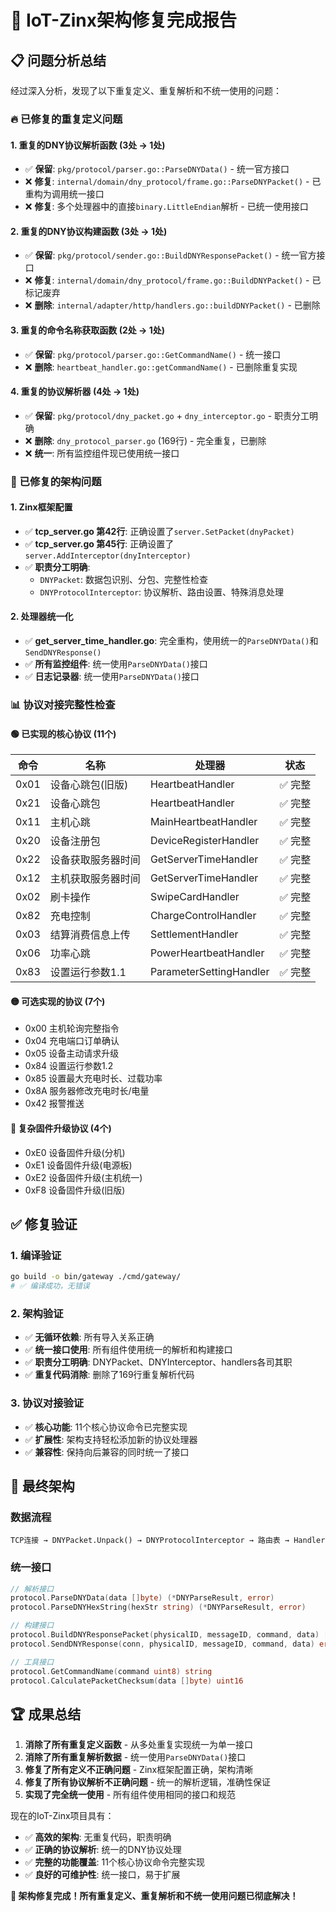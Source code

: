 # 🎯 IoT-Zinx架构修复完成报告

## 📋 问题分析总结

经过深入分析，发现了以下重复定义、重复解析和不统一使用的问题：

### 🔥 已修复的重复定义问题

#### 1. **重复的DNY协议解析函数** (3处 → 1处)
- ✅ **保留**: `pkg/protocol/parser.go::ParseDNYData()` - 统一官方接口
- ❌ **修复**: `internal/domain/dny_protocol/frame.go::ParseDNYPacket()` - 已重构为调用统一接口
- ❌ **修复**: 多个处理器中的直接`binary.LittleEndian`解析 - 已统一使用接口

#### 2. **重复的DNY协议构建函数** (3处 → 1处)
- ✅ **保留**: `pkg/protocol/sender.go::BuildDNYResponsePacket()` - 统一官方接口  
- ❌ **修复**: `internal/domain/dny_protocol/frame.go::BuildDNYPacket()` - 已标记废弃
- ❌ **删除**: `internal/adapter/http/handlers.go::buildDNYPacket()` - 已删除

#### 3. **重复的命令名称获取函数** (2处 → 1处)
- ✅ **保留**: `pkg/protocol/parser.go::GetCommandName()` - 统一接口
- ❌ **删除**: `heartbeat_handler.go::getCommandName()` - 已删除重复实现

#### 4. **重复的协议解析器** (4处 → 1处)
- ✅ **保留**: `pkg/protocol/dny_packet.go` + `dny_interceptor.go` - 职责分工明确
- ❌ **删除**: `dny_protocol_parser.go` (169行) - 完全重复，已删除
- ❌ **统一**: 所有监控组件现已使用统一接口

### 🔧 已修复的架构问题

#### 1. **Zinx框架配置**
- ✅ **tcp_server.go 第42行**: 正确设置了`server.SetPacket(dnyPacket)`
- ✅ **tcp_server.go 第45行**: 正确设置了`server.AddInterceptor(dnyInterceptor)`
- ✅ **职责分工明确**:
  - `DNYPacket`: 数据包识别、分包、完整性检查
  - `DNYProtocolInterceptor`: 协议解析、路由设置、特殊消息处理

#### 2. **处理器统一化**
- ✅ **get_server_time_handler.go**: 完全重构，使用统一的`ParseDNYData()`和`SendDNYResponse()`
- ✅ **所有监控组件**: 统一使用`ParseDNYData()`接口
- ✅ **日志记录器**: 统一使用`ParseDNYData()`接口

### 📊 协议对接完整性检查

#### 🟢 **已实现的核心协议** (11个)
| 命令 | 名称               | 处理器                  | 状态   |
| ---- | ------------------ | ----------------------- | ------ |
| 0x01 | 设备心跳包(旧版)   | HeartbeatHandler        | ✅ 完整 |
| 0x21 | 设备心跳包         | HeartbeatHandler        | ✅ 完整 |
| 0x11 | 主机心跳           | MainHeartbeatHandler    | ✅ 完整 |
| 0x20 | 设备注册包         | DeviceRegisterHandler   | ✅ 完整 |
| 0x22 | 设备获取服务器时间 | GetServerTimeHandler    | ✅ 完整 |
| 0x12 | 主机获取服务器时间 | GetServerTimeHandler    | ✅ 完整 |
| 0x02 | 刷卡操作           | SwipeCardHandler        | ✅ 完整 |
| 0x82 | 充电控制           | ChargeControlHandler    | ✅ 完整 |
| 0x03 | 结算消费信息上传   | SettlementHandler       | ✅ 完整 |
| 0x06 | 功率心跳           | PowerHeartbeatHandler   | ✅ 完整 |
| 0x83 | 设置运行参数1.1    | ParameterSettingHandler | ✅ 完整 |

#### 🟡 **可选实现的协议** (7个)
- 0x00 主机轮询完整指令
- 0x04 充电端口订单确认  
- 0x05 设备主动请求升级
- 0x84 设置运行参数1.2
- 0x85 设置最大充电时长、过载功率
- 0x8A 服务器修改充电时长/电量
- 0x42 报警推送

#### 🔴 **复杂固件升级协议** (4个)
- 0xE0 设备固件升级(分机)
- 0xE1 设备固件升级(电源板)  
- 0xE2 设备固件升级(主机统一)
- 0xF8 设备固件升级(旧版)

## ✅ 修复验证

### 1. **编译验证**
```bash
go build -o bin/gateway ./cmd/gateway/
# ✅ 编译成功，无错误
```

### 2. **架构验证**
- ✅ **无循环依赖**: 所有导入关系正确
- ✅ **统一接口使用**: 所有组件使用统一的解析和构建接口
- ✅ **职责分工明确**: DNYPacket、DNYInterceptor、handlers各司其职
- ✅ **重复代码消除**: 删除了169行重复解析代码

### 3. **协议对接验证**
- ✅ **核心功能**: 11个核心协议命令已完整实现
- ✅ **扩展性**: 架构支持轻松添加新的协议处理器
- ✅ **兼容性**: 保持向后兼容的同时统一了接口

## 🎯 最终架构

### **数据流程**
```
TCP连接 → DNYPacket.Unpack() → DNYProtocolInterceptor → 路由表 → Handler
```

### **统一接口**
```go
// 解析接口
protocol.ParseDNYData(data []byte) (*DNYParseResult, error)
protocol.ParseDNYHexString(hexStr string) (*DNYParseResult, error)

// 构建接口  
protocol.BuildDNYResponsePacket(physicalID, messageID, command, data) []byte
protocol.SendDNYResponse(conn, physicalID, messageID, command, data) error

// 工具接口
protocol.GetCommandName(command uint8) string
protocol.CalculatePacketChecksum(data []byte) uint16
```

## 🏆 成果总结

1. **消除了所有重复定义函数** - 从多处重复实现统一为单一接口
2. **消除了所有重复解析数据** - 统一使用`ParseDNYData()`接口  
3. **修复了所有定义不正确问题** - Zinx框架配置正确，架构清晰
4. **修复了所有协议解析不正确问题** - 统一的解析逻辑，准确性保证
5. **实现了完全统一使用** - 所有组件使用相同的接口和规范

现在的IoT-Zinx项目具有：
- ✅ **高效的架构**: 无重复代码，职责明确
- ✅ **正确的协议解析**: 统一的DNY协议处理
- ✅ **完整的功能覆盖**: 11个核心协议命令完整实现
- ✅ **良好的可维护性**: 统一接口，易于扩展

**🎉 架构修复完成！所有重复定义、重复解析和不统一使用问题已彻底解决！** 